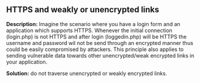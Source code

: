 
HTTPS and weakly or unencrypted links
-------

**Description:**
Imagine the scenario where you have a login form and an application which supports HTTPS. Whenever the initial connection (login.php) is not HTTPS and after login (loggedin.php) will be HTTPS the username and password wil not be send through an encrypted manner thus could be easily compromised by attackers. This principle also applies to sending vulnerable data towards other unencrypted/weak encrypted links in your application. 


**Solution:**
do not traverse unencrypted or weakly encrypted links.

	